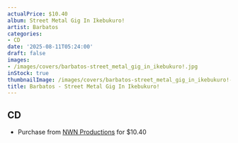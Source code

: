 ```yaml
---
actualPrice: $10.40
album: Street Metal Gig In Ikebukuro!
artist: Barbatos
categories:
- CD
date: '2025-08-11T05:24:00'
draft: false
images:
- /images/covers/barbatos-street_metal_gig_in_ikebukuro!.jpg
inStock: true
thumbnailImage: /images/covers/barbatos-street_metal_gig_in_ikebukuro!-thumb.jpg
title: Barbatos - Street Metal Gig In Ikebukuro!
---
```


## CD
* Purchase from [NWN Productions](http://shop.nwnprod.com/index.php?route=product/product&path=93&product_id=55565&sort=pd.name&order=ASC) for $10.40
